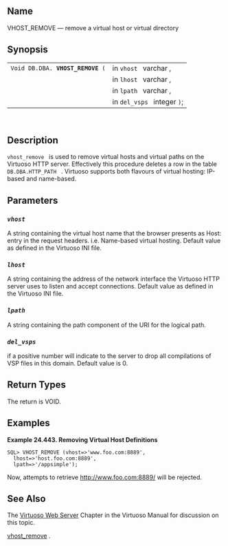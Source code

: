 <div id="fn_vhost_remove" class="refentry">

<div class="titlepage">

</div>

<div class="refnamediv">

## Name

VHOST_REMOVE — remove a virtual host or virtual directory

</div>

<div class="refsynopsisdiv">

## Synopsis

<div id="fsyn_vhost_remove" class="funcsynopsis">

|                                       |                             |
|---------------------------------------|-----------------------------|
| `Void DB.DBA. `**`VHOST_REMOVE`**` (` | in `vhost ` varchar ,       |
|                                       | in `lhost ` varchar ,       |
|                                       | in `lpath ` varchar ,       |
|                                       | in `del_vsps ` integer `)`; |

<div class="funcprototype-spacer">

 

</div>

</div>

</div>

<div id="desc_vhost_remove" class="refsect1">

## Description

`vhost_remove ` is used to remove virtual hosts and virtual paths on the
Virtuoso HTTP server. Effectively this procedure deletes a row in the
table `DB.DBA.HTTP_PATH ` . Virtuoso supports both flavours of virtual
hosting: IP-based and name-based.

</div>

<div id="params_vhost_remove" class="refsect1">

## Parameters

<div id="id118547" class="refsect2">

### *`vhost `*

A <span class="type">string </span> containing the virtual host name
that the browser presents as Host: entry in the request headers. i.e.
Name-based virtual hosting. Default value as defined in the Virtuoso INI
file.

</div>

<div id="id118552" class="refsect2">

### *`lhost `*

A <span class="type">string </span> containing the address of the
network interface the Virtuoso HTTP server uses to listen and accept
connections. Default value as defined in the Virtuoso INI file.

</div>

<div id="id118557" class="refsect2">

### *`lpath `*

A <span class="type">string </span> containing the path component of the
URI for the logical path.

</div>

<div id="id118562" class="refsect2">

### *`del_vsps `*

if a positive number will indicate to the server to drop all
compilations of VSP files in this domain. Default value is 0.

</div>

</div>

<div id="ret_vhost_remove" class="refsect1">

## Return Types

The return is VOID.

</div>

<div id="examples_vhost_remove" class="refsect1">

## Examples

<div id="ex_vhost_remove" class="example">

**Example 24.443. Removing Virtual Host Definitions**

<div class="example-contents">

``` screen
SQL> VHOST_REMOVE (vhost=>'www.foo.com:8889',
  lhost=>'host.foo.com:8889',
  lpath=>'/appsimple');
```

Now, attempts to retrieve http://www.foo.com:8889/ will be rejected.

</div>

</div>

  

</div>

<div id="seealso_vhost_remove" class="refsect1">

## See Also

The <a href="ch-webappdevelopment.html#webserver" class="link"
title="14.1. The HTTP Server">Virtuoso Web Server</a> Chapter in the
Virtuoso Manual for discussion on this topic.

<a href="fn_vhost_remove.html" class="link"
title="VHOST_REMOVE">vhost_remove</a> .

</div>

</div>
